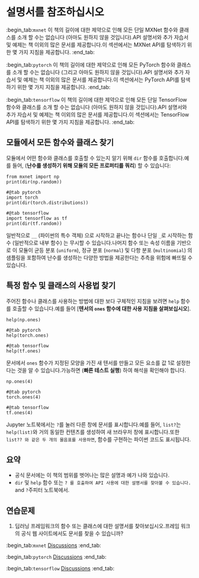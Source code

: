 # 설명서를 참조하십시오

:begin_tab:`mxnet`
이 책의 길이에 대한 제약으로 인해 모든 단일 MXNet 함수와 클래스를 소개 할 수는 없습니다 (아마도 원하지 않을 것입니다).API 설명서와 추가 자습서 및 예제는 책 이외의 많은 문서를 제공합니다.이 섹션에서는 MXNet API를 탐색하기 위한 몇 가지 지침을 제공합니다.
:end_tab:

:begin_tab:`pytorch`
이 책의 길이에 대한 제약으로 인해 모든 PyTorch 함수와 클래스를 소개 할 수는 없습니다 (그리고 아마도 원하지 않을 것입니다).API 설명서와 추가 자습서 및 예제는 책 이외의 많은 문서를 제공합니다.이 섹션에서는 PyTorch API를 탐색하기 위한 몇 가지 지침을 제공합니다.
:end_tab:

:begin_tab:`tensorflow`
이 책의 길이에 대한 제약으로 인해 모든 단일 TensorFlow 함수와 클래스를 소개 할 수는 없습니다 (아마도 원하지 않을 것입니다).API 설명서와 추가 자습서 및 예제는 책 이외의 많은 문서를 제공합니다.이 섹션에서는 TensorFlow API를 탐색하기 위한 몇 가지 지침을 제공합니다.
:end_tab:

## 모듈에서 모든 함수와 클래스 찾기

모듈에서 어떤 함수와 클래스를 호출할 수 있는지 알기 위해 `dir` 함수를 호출합니다.예를 들어, (**난수를 생성하기 위해 모듈의 모든 프로퍼티를 쿼리**) 할 수 있습니다:

```{.python .input  n=1}
from mxnet import np
print(dir(np.random))
```

```{.python .input  n=1}
#@tab pytorch
import torch
print(dir(torch.distributions))
```

```{.python .input  n=1}
#@tab tensorflow
import tensorflow as tf
print(dir(tf.random))
```

일반적으로 `__` (파이썬의 특수 객체) 으로 시작하고 끝나는 함수나 단일 `_`로 시작하는 함수 (일반적으로 내부 함수) 는 무시할 수 있습니다.나머지 함수 또는 속성 이름을 기반으로 이 모듈이 균등 분포 (`uniform`), 정규 분포 (`normal`) 및 다항 분포 (`multinomial`) 의 샘플링을 포함하여 난수를 생성하는 다양한 방법을 제공한다는 추측을 위험에 빠뜨릴 수 있습니다. 

## 특정 함수 및 클래스의 사용법 찾기

주어진 함수나 클래스를 사용하는 방법에 대한 보다 구체적인 지침을 보려면 `help` 함수를 호출할 수 있습니다.예를 들어 [**텐서의 `ones` 함수에 대한 사용 지침을 살펴보십시오**].

```{.python .input}
help(np.ones)
```

```{.python .input}
#@tab pytorch
help(torch.ones)
```

```{.python .input}
#@tab tensorflow
help(tf.ones)
```

문서에서 `ones` 함수가 지정된 모양을 가진 새 텐서를 만들고 모든 요소를 값 1로 설정한다는 것을 알 수 있습니다.가능하면 (**빠른 테스트 실행**) 하여 해석을 확인해야 합니다.

```{.python .input}
np.ones(4)
```

```{.python .input}
#@tab pytorch
torch.ones(4)
```

```{.python .input}
#@tab tensorflow
tf.ones(4)
```

Jupyter 노트북에서는 `?`를 눌러 다른 창에 문서를 표시합니다.예를 들어, `list?`는 `help(list)`와 거의 동일한 컨텐츠를 생성하여 새 브라우저 창에 표시합니다.또한 `list?? 와 같은 두 개의 물음표를 사용하면`, 함수를 구현하는 파이썬 코드도 표시됩니다. 

## 요약

* 공식 문서에는 이 책의 범위를 벗어나는 많은 설명과 예가 나와 있습니다.
* `dir` 및 `help` 함수 또는 `? 를 호출하여 API 사용에 대한 설명서를 찾아볼 수 있습니다.` and `?`주피터 노트북에서.

## 연습문제

1. 딥러닝 프레임워크의 함수 또는 클래스에 대한 설명서를 찾아보십시오.프레임 워크의 공식 웹 사이트에서도 문서를 찾을 수 있습니까?

:begin_tab:`mxnet`
[Discussions](https://discuss.d2l.ai/t/38)
:end_tab:

:begin_tab:`pytorch`
[Discussions](https://discuss.d2l.ai/t/39)
:end_tab:

:begin_tab:`tensorflow`
[Discussions](https://discuss.d2l.ai/t/199)
:end_tab:
